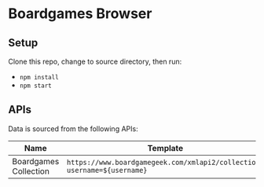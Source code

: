 # Boardgames Browser

## Setup

Clone this repo, change to source directory, then run:
- `npm install`
- `npm start`

## APIs

Data is sourced from the following APIs:

| Name                  | Template                                                                |
| --------------------- | ----------------------------------------------------------------------- |
| Boardgames Collection | `https://www.boardgamegeek.com/xmlapi2/collection?username=${username}` |
